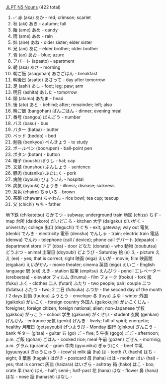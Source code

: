 [JLPT N5 Nouns](https://jlptsensei.com/jlpt-n5-nouns-vocabulary-list/) (422 total)
1. ✅ 赤 (aka) あか - red; crimson; scarlet
2. 秋 (aki) あき - autumn; fall
3. 飴 (ame) あめ - candy
4. 雨 (ame) あめ - rain
5. 姉 (ane) あね - older sister; elder sister
6. 兄 (ani) あに - elder brother; older brother
7. 青 (ao) あお - blue; azure
8. アパート (apaato) - apartment
9. 朝 (asa) あさ - morning
10. 朝ご飯 (asagohan) あさごはん - breakfast
11. 明後日 (asatte) あさって - day after tomorrow
12. 足 (ashi) あし - foot; leg; paw; arm
13. 明日 (ashita) あした - tomorrow
14. 頭 (atama) あたま - head
15. 後 (ato) あと - behind; after; remainder; left; also
16. 晩ご飯 (bangohan) ばんごはん - dinner; evening meal
17. 番号 (bangou) ばんごう - number
18. バス (basu) - bus
19. バター (bataa) - butter
20. ベッド (beddo) - bed
21. 勉強 (benkyou) べんきょう - to study
22. ボールペン (boorupen) - ball-point pen
23. ボタン (botan) - button
24. 帽子 (boushi) ぼうし - hat; cap
25. 文章 (bunshou) ぶんしょう - sentence
26. 豚肉 (butaniku) ぶたにく - pork
27. 病院 (byouin) びょういん - hospital
28. 病気 (byouki) びょうき - illness; disease; sickness
29. 茶色 (chairo) ちゃいろ - brown
30. 茶碗 (chawan) ちゃわん - rice bowl; tea cup; teacup
31. 父 (chichi) ちち - father

地下鉄 (chikatetsu) ちかてつ - subway; underground train
地図 (chizu) ちず - map
台所 (daidokoro) だいどころ - kitchen
大学 (daigaku) だいがく - university; college
出口 (deguchi) でぐち - exit; gateway; way out
電気 (denki) でんき - electricity
電車 (densha) でんしゃ - train; electric train
電話 (denwa) でんわ - telephone (call / device); phone call
デパート (depaato) - department store
ドア (doa) - door
どなた (donata) - who
動物 (doubutsu) どうぶつ - animal
土曜日 (doyoubi) どようび - Saturday
絵 (e) え - picture
ええ (ee) - yes; that is correct; right
映画 (eiga) えいが - movie; film
映画館 (eigakan) えいがかん - movie theater; cinema
英語 (eigo) えいご - English language
駅 (eki) えき - station
鉛筆 (enpitsu) えんぴつ - pencil
エレベーター (erebeetaa) - elevator
フィルム (firumu) - film
フォーク (fooku) - fork
服 (fuku) ふく - clothes
二人 (futari) ふたり - two people; pair; couple
二つ (futatsu) ふたつ - two; 2
二日 (futsuka) ふつか - the second day of the month / 2 days
封筒 (fuutou) ふうとう - envelope
冬 (fuyu) ふゆ - winter
外国 (gaikoku) がいこく - foreign country
外国人 (gaikokujin) がいこくじん - foreigner; foreign citizen; foreign national; alien; non-Japanese
学校 (gakkou) がっこう - school
学生 (gakusei) がくせい - student
玄関 (genkan) げんかん - entrance
元気 (genki) げんき - lively; full of spirit; energetic; healthy
月曜日 (getsuyoubi) げつようび - Monday
銀行 (ginkou) ぎんこう - bank
ギター (gitaa) - guitar
五 (go) ご - five; 5
午後 (gogo) ごご - afternoon; p.m.
ご飯 (gohan) ごはん - cooked rice; meal
午前 (gozen) ごぜん - morning; a.m.
グラム (guramu) - gram
牛肉 (gyuuniku) ぎゅうにく - beef
牛乳 (gyuunyuu) ぎゅうにゅう - (cow's) milk
歯 (ha) は - tooth
八 (hachi) はち - eight; 8
葉書 (hagaki) はがき - postcard
母 (haha) はは - mother
はい (hai) - yes; that is correct​
灰皿 (haizara) はいざら - ashtray
箱 (hako) はこ - box; crate
半 (han) はん - half; semi-; half-past
花 (hana) はな - flower
鼻 (hana) はな - nose
話 (hanashi) はなし -
